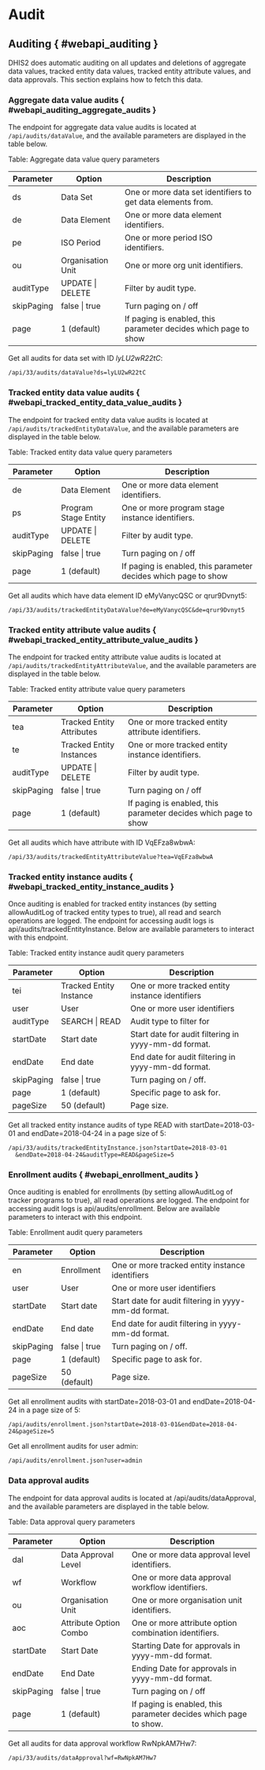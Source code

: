# Audit

## Auditing { #webapi_auditing } 

DHIS2 does automatic auditing on all updates and deletions of aggregate
data values, tracked entity data values, tracked entity attribute
values, and data approvals. This section explains how to fetch this
data.

### Aggregate data value audits { #webapi_auditing_aggregate_audits } 

The endpoint for aggregate data value audits is located at
`/api/audits/dataValue`, and the available parameters are displayed in
the table below.



Table: Aggregate data value query parameters

| Parameter | Option | Description |
|---|---|---|
| ds | Data Set | One or more data set identifiers to get data elements from. |
| de | Data Element | One or more data element identifiers. |
| pe | ISO Period | One or more period ISO identifiers. |
| ou | Organisation Unit | One or more org unit identifiers. |
| auditType | UPDATE &#124; DELETE | Filter by audit type. |
| skipPaging | false &#124; true | Turn paging on / off |
| page | 1 (default) | If paging is enabled, this parameter decides which page to show |

Get all audits for data set with ID *lyLU2wR22tC*:

    /api/33/audits/dataValue?ds=lyLU2wR22tC

### Tracked entity data value audits { #webapi_tracked_entity_data_value_audits } 

The endpoint for tracked entity data value audits is located at
`/api/audits/trackedEntityDataValue`, and the available parameters are
displayed in the table below.



Table: Tracked entity data value query parameters

| Parameter | Option | Description |
|---|---|---|
| de | Data Element | One or more data element identifiers. |
| ps | Program Stage Entity | One or more program stage instance identifiers. |
| auditType | UPDATE &#124; DELETE | Filter by audit type. |
| skipPaging | false &#124; true | Turn paging on / off |
| page | 1 (default) | If paging is enabled, this parameter decides which page to show |

Get all audits which have data element ID eMyVanycQSC or qrur9Dvnyt5:

    /api/33/audits/trackedEntityDataValue?de=eMyVanycQSC&de=qrur9Dvnyt5

### Tracked entity attribute value audits { #webapi_tracked_entity_attribute_value_audits } 

The endpoint for tracked entity attribute value audits is located at
`/api/audits/trackedEntityAttributeValue`, and the available parameters
are displayed in the table below.



Table: Tracked entity attribute value query parameters

| Parameter | Option | Description |
|---|---|---|
| tea | Tracked Entity Attributes | One or more tracked entity attribute identifiers. |
| te | Tracked Entity Instances | One or more tracked entity instance identifiers. |
| auditType | UPDATE &#124; DELETE | Filter by audit type. |
| skipPaging | false &#124; true | Turn paging on / off |
| page | 1 (default) | If paging is enabled, this parameter decides which page to show |

Get all audits which have attribute with ID VqEFza8wbwA:

    /api/33/audits/trackedEntityAttributeValue?tea=VqEFza8wbwA

### Tracked entity instance audits { #webapi_tracked_entity_instance_audits } 

Once auditing is enabled for tracked entity instances (by setting
allowAuditLog of tracked entity types to true), all read and search
operations are logged. The endpoint for accessing audit logs is
api/audits/trackedEntityInstance. Below are available parameters to
interact with this endpoint.



Table: Tracked entity instance audit query parameters

| Parameter | Option | Description |
|---|---|---|
| tei | Tracked Entity Instance | One or more tracked entity instance identifiers |
| user | User | One or more user identifiers |
| auditType | SEARCH &#124; READ | Audit type to filter for |
| startDate | Start date | Start date for audit filtering in yyyy-mm-dd format. |
| endDate | End date | End date for audit filtering in yyyy-mm-dd format. |
| skipPaging | false &#124; true | Turn paging on / off. |
| page | 1 (default) | Specific page to ask for. |
| pageSize | 50 (default) | Page size. |

Get all tracked entity instance audits of type READ with
startDate=2018-03-01 and endDate=2018-04-24 in a page size of 5:

    /api/33/audits/trackedEntityInstance.json?startDate=2018-03-01
      &endDate=2018-04-24&auditType=READ&pageSize=5

### Enrollment audits { #webapi_enrollment_audits } 

Once auditing is enabled for enrollments (by setting allowAuditLog of
tracker programs to true), all read operations are logged. The
endpoint for accessing audit logs is api/audits/enrollment. Below are
available parameters to interact with this endpoint.



Table: Enrollment audit query parameters

| Parameter | Option | Description |
|---|---|---|
| en | Enrollment | One or more tracked entity instance identifiers |
| user | User | One or more user identifiers |
| startDate | Start date | Start date for audit filtering in yyyy-mm-dd format. |
| endDate | End date | End date for audit filtering in yyyy-mm-dd format. |
| skipPaging | false &#124; true | Turn paging on / off. |
| page | 1 (default) | Specific page to ask for. |
| pageSize | 50 (default) | Page size. |

Get all enrollment audits with startDate=2018-03-01 and
endDate=2018-04-24 in a page size of 5:

    /api/audits/enrollment.json?startDate=2018-03-01&endDate=2018-04-24&pageSize=5

Get all enrollment audits for user admin:

    /api/audits/enrollment.json?user=admin

### Data approval audits

The endpoint for data approval audits is located at
/api/audits/dataApproval, and the available parameters are displayed in
the table below.



Table: Data approval query parameters

| Parameter | Option | Description |
|---|---|---|
| dal | Data Approval Level | One or more data approval level identifiers. |
| wf | Workflow | One or more data approval workflow identifiers. |
| ou | Organisation Unit | One or more organisation unit identifiers. |
| aoc | Attribute Option Combo | One or more attribute option combination identifiers. |
| startDate | Start Date | Starting Date for approvals in yyyy-mm-dd format. |
| endDate | End Date | Ending Date for approvals in yyyy-mm-dd format. |
| skipPaging | false &#124; true | Turn paging on / off |
| page | 1 (default) | If paging is enabled, this parameter decides which page to show. |

Get all audits for data approval workflow RwNpkAM7Hw7:

    /api/33/audits/dataApproval?wf=RwNpkAM7Hw7

